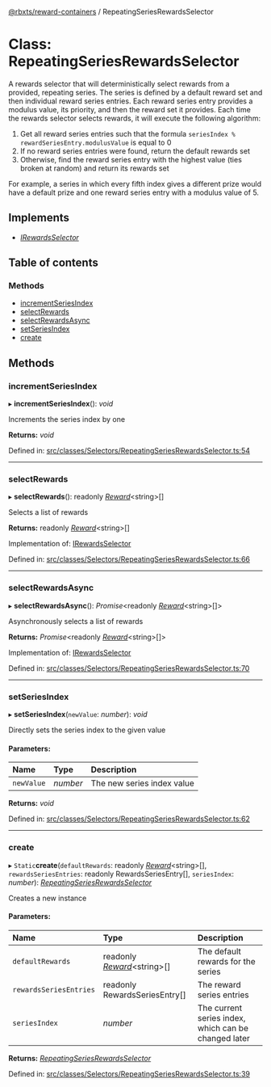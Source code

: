 [@rbxts/reward-containers](../README.md) / RepeatingSeriesRewardsSelector

# Class: RepeatingSeriesRewardsSelector

A rewards selector that will deterministically select rewards from a provided, repeating series.
The series is defined by a default reward set and then individual reward series entries.
Each reward series entry provides a modulus value, its priority, and then the reward set it provides.
Each time the rewards selector selects rewards, it will execute the following algorithm:
1. Get all reward series entries such that the formula `seriesIndex % rewardSeriesEntry.modulusValue` is equal to 0
2. If no reward series entries were found, return the default rewards set
3. Otherwise, find the reward series entry with the highest value (ties broken at random) and return its rewards set

For example, a series in which every fifth index gives a different prize would have a default prize
and one reward series entry with a modulus value of 5.

## Implements

* [*IRewardsSelector*](../interfaces/irewardsselector.md)

## Table of contents

### Methods

- [incrementSeriesIndex](repeatingseriesrewardsselector.md#incrementseriesindex)
- [selectRewards](repeatingseriesrewardsselector.md#selectrewards)
- [selectRewardsAsync](repeatingseriesrewardsselector.md#selectrewardsasync)
- [setSeriesIndex](repeatingseriesrewardsselector.md#setseriesindex)
- [create](repeatingseriesrewardsselector.md#create)

## Methods

### incrementSeriesIndex

▸ **incrementSeriesIndex**(): *void*

Increments the series index by one

**Returns:** *void*

Defined in: [src/classes/Selectors/RepeatingSeriesRewardsSelector.ts:54](https://github.com/Bytebit-Org/roblox-RewardContainers/blob/19b2d3b/src/classes/Selectors/RepeatingSeriesRewardsSelector.ts#L54)

___

### selectRewards

▸ **selectRewards**(): readonly [*Reward*](../README.md#reward)<string\>[]

Selects a list of rewards

**Returns:** readonly [*Reward*](../README.md#reward)<string\>[]

Implementation of: [IRewardsSelector](../interfaces/irewardsselector.md)

Defined in: [src/classes/Selectors/RepeatingSeriesRewardsSelector.ts:66](https://github.com/Bytebit-Org/roblox-RewardContainers/blob/19b2d3b/src/classes/Selectors/RepeatingSeriesRewardsSelector.ts#L66)

___

### selectRewardsAsync

▸ **selectRewardsAsync**(): *Promise*<readonly [*Reward*](../README.md#reward)<string\>[]\>

Asynchronously selects a list of rewards

**Returns:** *Promise*<readonly [*Reward*](../README.md#reward)<string\>[]\>

Implementation of: [IRewardsSelector](../interfaces/irewardsselector.md)

Defined in: [src/classes/Selectors/RepeatingSeriesRewardsSelector.ts:70](https://github.com/Bytebit-Org/roblox-RewardContainers/blob/19b2d3b/src/classes/Selectors/RepeatingSeriesRewardsSelector.ts#L70)

___

### setSeriesIndex

▸ **setSeriesIndex**(`newValue`: *number*): *void*

Directly sets the series index to the given value

#### Parameters:

Name | Type | Description |
:------ | :------ | :------ |
`newValue` | *number* | The new series index value    |

**Returns:** *void*

Defined in: [src/classes/Selectors/RepeatingSeriesRewardsSelector.ts:62](https://github.com/Bytebit-Org/roblox-RewardContainers/blob/19b2d3b/src/classes/Selectors/RepeatingSeriesRewardsSelector.ts#L62)

___

### create

▸ `Static`**create**(`defaultRewards`: readonly [*Reward*](../README.md#reward)<string\>[], `rewardsSeriesEntries`: readonly RewardsSeriesEntry[], `seriesIndex`: *number*): [*RepeatingSeriesRewardsSelector*](repeatingseriesrewardsselector.md)

Creates a new instance

#### Parameters:

Name | Type | Description |
:------ | :------ | :------ |
`defaultRewards` | readonly [*Reward*](../README.md#reward)<string\>[] | The default rewards for the series   |
`rewardsSeriesEntries` | readonly RewardsSeriesEntry[] | The reward series entries   |
`seriesIndex` | *number* | The current series index, which can be changed later    |

**Returns:** [*RepeatingSeriesRewardsSelector*](repeatingseriesrewardsselector.md)

Defined in: [src/classes/Selectors/RepeatingSeriesRewardsSelector.ts:39](https://github.com/Bytebit-Org/roblox-RewardContainers/blob/19b2d3b/src/classes/Selectors/RepeatingSeriesRewardsSelector.ts#L39)
